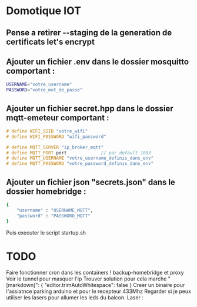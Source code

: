 # Domotique IOT

## Pense a retirer --staging de la generation de certificats  let's encrypt

## Ajouter un fichier .env dans le dossier mosquitto comportant :

```bash
USERNAME="votre_username"
PASSWORD="votre_mot_de_passe"
```

## Ajouter un fichier secret.hpp dans le dossier mqtt-emeteur comportant :
```cpp
# define WIFI_SSID "votre_wifi"
# define WIFI_PASSWORD "wifi_password"

# define MQTT_SERVER "ip_broker_mqtt"
# define MQTT_PORT port				// par default 1883
# define MQTT_USERNAME "votre_username_definis_dans_env"
# define MQTT_PASSWORD "votre_password_definis_dans_env"
```

## Ajouter un fichier json "secrets.json" dans le dossier homebridge :
```bash
{
	"username" : "USERNAME_MQTT",
	"password" : "PASSWORD_MQTT"
}
```
Puis executer le script startup.sh



# TODO
Faire fonctionner cron dans les containers ! backup-homebridge et proxy
Voir le tunnel pour masquer l'ip
Trouver solution pour cela marche
    "[markdown]": {
        "editor.trimAutoWhitespace": false
    }
Creer un binaire pour l'assiatnce parking arduino et pour le recepteur 433Mhz
Regarder si je peux utiliser les lasers pour allumer les leds du balcon. Laser :

